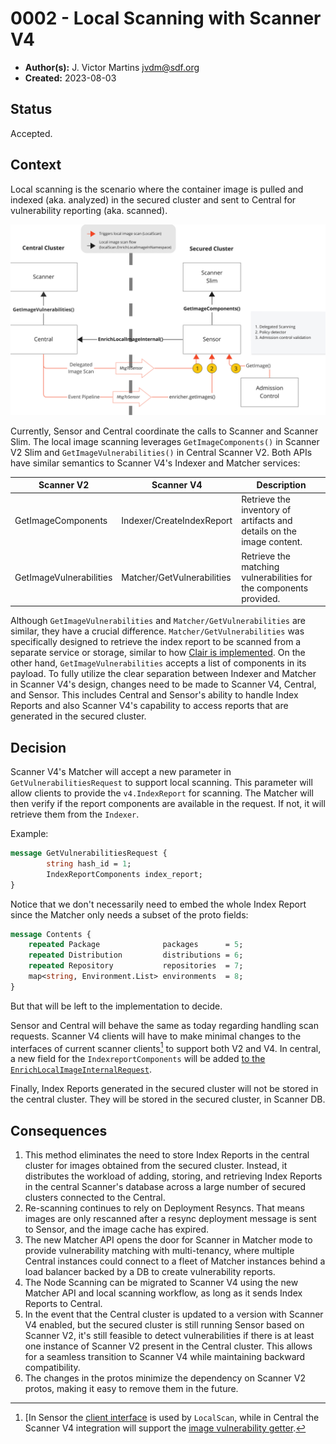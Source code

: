 # 0002 - Local Scanning with Scanner V4

- **Author(s):** J. Victor Martins <jvdm@sdf.org>
- **Created:** 2023-08-03

## Status

Accepted.

## Context

Local scanning is the scenario where the container image is pulled and indexed (aka. analyzed) in the secured cluster and sent to Central for vulnerability reporting (aka. scanned).

![Diagram of Central, Sensor and Scanners in both central and secured cluster, showing local scanning flows and related events and API calls.](images/local-scanning-diagram.svg)

Currently, Sensor and Central coordinate the calls to Scanner and Scanner Slim. The local image scanning leverages `GetImageComponents()` in Scanner V2 Slim and `GetImageVulnerabilities()` in Central Scanner V2. Both APIs have similar semantics to Scanner V4's Indexer and Matcher services:

| Scanner V2              | Scanner V4                 | Description                                                           |
|-------------------------|----------------------------|-----------------------------------------------------------------------|
| GetImageComponents      | Indexer/CreateIndexReport  | Retrieve the inventory of artifacts and details on the image content. |
| GetImageVulnerabilities | Matcher/GetVulnerabilities | Retrieve the matching vulnerabilities for the components provided.    |

Although `GetImageVulnerabilities` and `Matcher/GetVulnerabilities` are similar, they have a crucial difference. `Matcher/GetVulnerabilities` was specifically designed to retrieve the index report to be scanned from a separate service or storage, similar to how [Clair is implemented](https://github.com/quay/clair/blob/main/httptransport/matcher_v1.go#L116). On the other hand, `GetImageVulnerabilities` accepts a list of components in its payload. To fully utilize the clear separation between Indexer and Matcher in Scanner V4's design, changes need to be made to Scanner V4, Central, and Sensor. This includes Central and Sensor's ability to handle Index Reports and also Scanner V4's capability to access reports that are generated in the secured cluster.

## Decision

Scanner V4's Matcher will accept a new parameter in `GetVulnerabilitiesRequest` to support local scanning. This parameter will allow clients to provide the `v4.IndexReport` for scanning. The Matcher will then verify if the report components are available in the request. If not, it will retrieve them from the `Indexer`.

Example:

```proto
message GetVulnerabilitiesRequest {
        string hash_id = 1;
        IndexReportComponents index_report;
}
```

Notice that we don't necessarily need to embed the whole Index Report since the Matcher only needs a subset of the proto fields:

```proto
message Contents {
    repeated Package              packages      = 5;
    repeated Distribution         distributions = 6;
    repeated Repository           repositories  = 7;
    map<string, Environment.List> environments  = 8;
}
```

But that will be left to the implementation to decide.

Sensor and Central will behave the same as today regarding handling scan requests. Scanner V4 clients will have to make minimal changes to the interfaces of current scanner clients[^1] to support both V2 and V4. In central, a new field for the `IndexreportComponents` will be added [to the `EnrichLocalImageInternalRequest`](https://github.com/stackrox/stackrox/blob/a21793de1842586499e4afb3de68b780753db7f0/proto/api/v1/image_service.proto#L62).

Finally, Index Reports generated in the secured cluster will not be stored in the central cluster. They will be stored in the secured cluster, in Scanner DB.

## Consequences

1. This method eliminates the need to store Index Reports in the central cluster for images obtained from the secured cluster. Instead, it distributes the workload of adding, storing, and retrieving Index Reports in the central Scanner's database across a large number of secured clusters connected to the Central.
2. Re-scanning continues to rely on Deployment Resyncs.  That means images are only rescanned after a resync deployment message is sent to Sensor, and the image cache has expired.
3. The new Matcher API opens the door for Scanner in Matcher mode to provide vulnerability matching with multi-tenancy, where multiple Central instances could connect to a fleet of Matcher instances behind a load balancer backed by a DB to create vulnerability reports.
4. The Node Scanning can be migrated to Scanner V4 using the new Matcher API and local scanning workflow, as long as it sends Index Reports to Central.
5. In the event that the Central cluster is updated to a version with Scanner V4 enabled, but the secured cluster is still running Sensor based on Scanner V2, it's still feasible to detect vulnerabilities if there is at least one instance of Scanner V2 present in the Central cluster. This allows for a seamless transition to Scanner V4 while maintaining backward compatibility.
6. The changes in the protos minimize the dependency on Scanner V2 protos, making it easy to remove them in the future.

[^1]: [In Sensor the [client interface](https://github.com/stackrox/stackrox/blob/a21793de1842586499e4afb3de68b780753db7f0/sensor/common/scannerclient/grpc_client.go#L24) is used by `LocalScan`, while in Central the Scanner V4 integration will support the [image vulnerability getter](https://github.com/stackrox/stackrox/blob/a21793de1842586499e4afb3de68b780753db7f0/pkg/scanners/types/types.go#L33).
